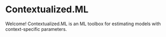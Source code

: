 # Contextualized.ML

Welcome! Contextualized.ML is an ML toolbox for estimating models with context-specific parameters.

```{tableofcontents}
```
